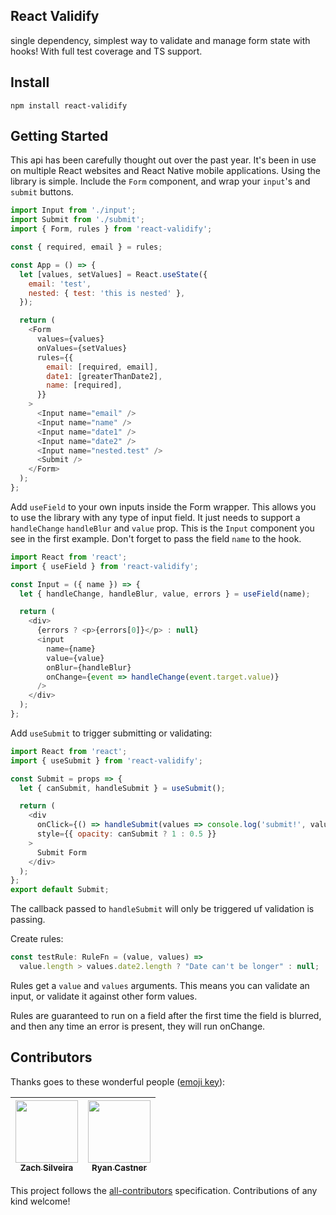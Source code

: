 ## React Validify

single dependency, simplest way to validate and manage form state with hooks! With full test coverage and TS support.

## Install

```
npm install react-validify
```

## Getting Started

This api has been carefully thought out over the past year. It's been in use on multiple React websites and React Native mobile applications. Using the library is simple. Include the `Form` component, and wrap your `input`'s and `submit` buttons.

```js
import Input from './input';
import Submit from './submit';
import { Form, rules } from 'react-validify';

const { required, email } = rules;

const App = () => {
  let [values, setValues] = React.useState({
    email: 'test',
    nested: { test: 'this is nested' },
  });

  return (
    <Form
      values={values}
      onValues={setValues}
      rules={{
        email: [required, email],
        date1: [greaterThanDate2],
        name: [required],
      }}
    >
      <Input name="email" />
      <Input name="name" />
      <Input name="date1" />
      <Input name="date2" />
      <Input name="nested.test" />
      <Submit />
    </Form>
  );
};
```

Add `useField` to your own inputs inside the Form wrapper. This allows you to use the library with any type of input field.
It just needs to support a `handleChange` `handleBlur` and `value` prop. This is the `Input` component you see in the first example. Don't forget to pass the field `name` to the hook.

```js
import React from 'react';
import { useField } from 'react-validify';

const Input = ({ name }) => {
  let { handleChange, handleBlur, value, errors } = useField(name);

  return (
    <div>
      {errors ? <p>{errors[0]}</p> : null}
      <input
        name={name}
        value={value}
        onBlur={handleBlur}
        onChange={event => handleChange(event.target.value)}
      />
    </div>
  );
};
```

Add `useSubmit` to trigger submitting or validating:

```js
import React from 'react';
import { useSubmit } from 'react-validify';

const Submit = props => {
  let { canSubmit, handleSubmit } = useSubmit();

  return (
    <div
      onClick={() => handleSubmit(values => console.log('submit!', values))}
      style={{ opacity: canSubmit ? 1 : 0.5 }}
    >
      Submit Form
    </div>
  );
};
export default Submit;
```
The callback passed to `handleSubmit` will only be triggered uf validation is passing.

Create rules:

```js
const testRule: RuleFn = (value, values) =>
  value.length > values.date2.length ? "Date can't be longer" : null;
```

Rules get a `value` and `values` arguments. This means you can validate an input, or validate it against other form values.

Rules are guaranteed to run on a field after the first time the field is blurred, and then any time an error is present, they will run onChange.

## Contributors

Thanks goes to these wonderful people ([emoji key](https://github.com/kentcdodds/all-contributors#emoji-key)):

<!-- ALL-CONTRIBUTORS-LIST:START - Do not remove or modify this section -->

| [<img src="https://avatars0.githubusercontent.com/u/449136?v=4" width="100px;"/><br /><sub>Zach Silveira</sub>](https://zach.codes)<br /> | [<img src="https://avatars1.githubusercontent.com/u/2430381?v=4" width="100px;"/><br /><sub>Ryan Castner</sub>](http://audiolion.github.io)<br /> |
| :---------------------------------------------------------------------------------------------------------------------------------------: | :-----------------------------------------------------------------------------------------------------------------------------------------------: |


<!-- ALL-CONTRIBUTORS-LIST:END -->

This project follows the [all-contributors](https://github.com/kentcdodds/all-contributors) specification. Contributions of any kind welcome!
